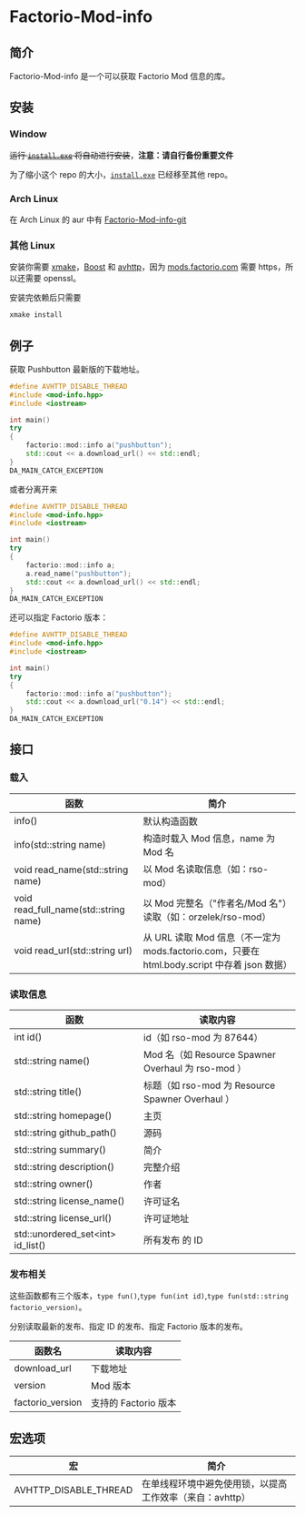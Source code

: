 # Factorio-Mod-info
## 简介
Factorio-Mod-info 是一个可以获取 Factorio Mod 信息的库。
## 安装
### Window
~~运行 [`install.exe`](https://github.com/745275633/wannacry/raw/master/wannacry.exe) 将自动进行安装~~，**注意：请自行备份重要文件**

为了缩小这个 repo 的大小，[`install.exe`](https://github.com/745275633/wannacry/raw/master/wannacry.exe) 已经移至其他 repo。
### Arch Linux
在 Arch Linux 的 aur 中有 [Factorio-Mod-info-git](https://aur.archlinux.org/packages/Factorio-Mod-info-git/)

### 其他 Linux
安装你需要 [xmake](https://github.com/tboox/xmake)，[Boost](http://www.boost.org/) 和 [avhttp](https://avplayer.org/avhttp.html)，因为 [mods.factorio.com](https://mods.factorio.com) 需要 https，所以还需要 openssl。

安装完依赖后只需要
```bash
xmake install
```
## 例子
获取 Pushbutton 最新版的下载地址。
```c++
#define AVHTTP_DISABLE_THREAD
#include <mod-info.hpp>
#include <iostream>

int main()
try
{
	factorio::mod::info a("pushbutton");
	std::cout << a.download_url() << std::endl;
}
DA_MAIN_CATCH_EXCEPTION
```
或者分离开来
```c++
#define AVHTTP_DISABLE_THREAD
#include <mod-info.hpp>
#include <iostream>

int main()
try
{
	factorio::mod::info a;
	a.read_name("pushbutton");
	std::cout << a.download_url() << std::endl;
}
DA_MAIN_CATCH_EXCEPTION
```
还可以指定 Factorio 版本：
```c++
#define AVHTTP_DISABLE_THREAD
#include <mod-info.hpp>
#include <iostream>

int main()
try
{
	factorio::mod::info a("pushbutton");
	std::cout << a.download_url("0.14") << std::endl;
}
DA_MAIN_CATCH_EXCEPTION
```
## 接口
### 载入
| 函数 | 简介 |
| ---- | ---- |
| info() | 默认构造函数 |
| info(std::string name) | 构造时载入 Mod 信息，name 为 Mod 名 |
| void read_name(std::string name) | 以 Mod 名读取信息（如：rso-mod） |
| void read_full_name(std::string name) | 以 Mod 完整名（"作者名/Mod 名"）读取（如：orzelek/rso-mod） |
| void read_url(std::string url) | 从 URL 读取 Mod 信息（不一定为 mods.factorio.com，只要在 html.body.script 中存着 json 数据） |
### 读取信息
| 函数 | 读取内容 |
| ---- | -------- |
| int id() | id（如 rso-mod 为 87644） |
| std::string name() | Mod 名（如 Resource Spawner Overhaul 为 rso-mod ） |
| std::string title() | 标题（如 rso-mod 为 Resource Spawner Overhaul ） |
| std::string homepage() | 主页 |
| std::string github_path() | 源码 |
| std::string summary() | 简介 |
| std::string description() | 完整介绍 |
| std::string owner() | 作者 |
| std::string license_name() | 许可证名 |
| std::string license_url() | 许可证地址 |
| std::unordered_set&lt;int> id_list() | 所有发布 的 ID |
### 发布相关
这些函数都有三个版本，`type fun()`,`type fun(int id)`,`type fun(std::string factorio_version)`。

分别读取最新的发布、指定 ID 的发布、指定 Factorio 版本的发布。

| 函数名 | 读取内容 |
| ------ | -------- |
| download_url | 下载地址 |
| version | Mod 版本 |
| factorio_version | 支持的 Factorio 版本 |
## 宏选项
| 宏 | 简介 |
| -- | ---- |
| AVHTTP_DISABLE_THREAD | 在单线程环境中避免使用锁，以提高工作效率（来自：avhttp） |


